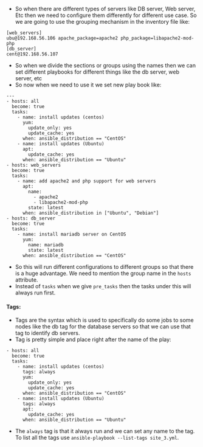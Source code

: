 - So when there are different types of servers like DB server, Web server, Etc then we need to configure them differently for different use case. So we are going to use the grouping mechanism in the inventory file like:
```
[web_servers]
ubu@192.168.56.106 apache_package=apache2 php_package=libapache2-mod-php
[db_server]
cent@192.168.56.107
```
- So when we divide the sections or groups using the names then we can set different playbooks for different things like the db server, web server, etc
- So now when we need to use it we set new play book like:
```
---
- hosts: all
  become: true
  tasks:
    - name: install updates (centos)
      yum:
        update_only: yes
        update_cache: yes
      when: ansible_distribution == "CentOS"
    - name: install updates (Ubuntu)
      apt:
        update_cache: yes
      when: ansible_distribution == "Ubuntu"
- hosts: web_servers
  become: true
  tasks:
    - name: add apache2 and php support for web servers
      apt:
        name:
          - apache2 
          - libapache2-mod-php
        state: latest
      when: ansible_distribution in ["Ubuntu", "Debian"]
- hosts: db_server
  become: true
  tasks:
    - name: install mariadb server on CentOS
      yum:
        name: mariadb
        state: latest
      when: ansible_distribution == "CentOS"  
```
- So this will run different configurations to different groups so that there is a huge advantage. We need to mention the group name in the `hosts` attribute.
- Instead of `tasks` when we give `pre_tasks` then the tasks under this will always run first.
#### Tags:
- Tags are the syntax which is used to specifically do some jobs to some nodes like the db tag for the database servers so that we can use that tag to identify db servers.
- Tag is pretty simple and place right after the name of the play:
```
- hosts: all
  become: true
  tasks:
    - name: install updates (centos)
      tags: always
      yum:
        update_only: yes
        update_cache: yes
      when: ansible_distribution == "CentOS"
    - name: install updates (Ubuntu)
      tags: always
      apt:
        update_cache: yes
      when: ansible_distribution == "Ubuntu"
```
- The `always` tag is that it always run and we can set any name to the tag. To list all the tags use `ansible-playbook --list-tags site_3.yml`. 